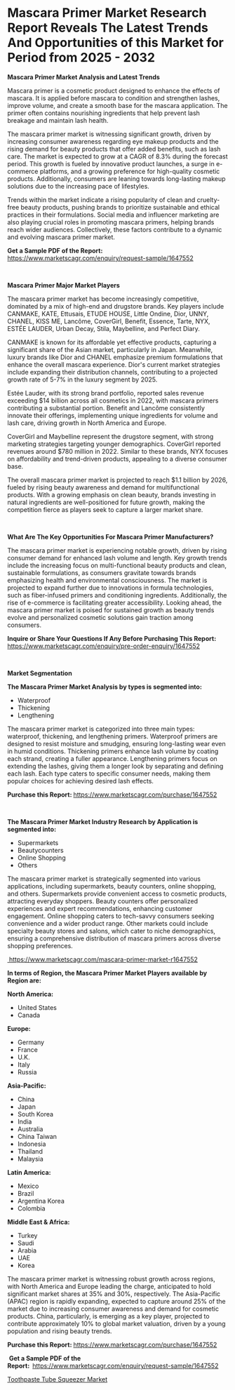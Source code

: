 <p><h1>Mascara Primer Market Research Report Reveals The Latest Trends And Opportunities of this Market for Period from 2025 - 2032</h1></p><p><strong>Mascara Primer Market Analysis and Latest Trends</strong></p>
<p><p>Mascara primer is a cosmetic product designed to enhance the effects of mascara. It is applied before mascara to condition and strengthen lashes, improve volume, and create a smooth base for the mascara application. The primer often contains nourishing ingredients that help prevent lash breakage and maintain lash health.</p><p>The mascara primer market is witnessing significant growth, driven by increasing consumer awareness regarding eye makeup products and the rising demand for beauty products that offer added benefits, such as lash care. The market is expected to grow at a CAGR of 8.3% during the forecast period. This growth is fueled by innovative product launches, a surge in e-commerce platforms, and a growing preference for high-quality cosmetic products. Additionally, consumers are leaning towards long-lasting makeup solutions due to the increasing pace of lifestyles.</p><p>Trends within the market indicate a rising popularity of clean and cruelty-free beauty products, pushing brands to prioritize sustainable and ethical practices in their formulations. Social media and influencer marketing are also playing crucial roles in promoting mascara primers, helping brands reach wider audiences. Collectively, these factors contribute to a dynamic and evolving mascara primer market.</p></p>
<p><strong>Get a Sample PDF of the Report:&nbsp;</strong> <a href="https://www.marketscagr.com/enquiry/request-sample/1647552?utm_campaign=2014&utm_medium=2&utm_source=Github&utm_content=ia&utm_term=08022025&utm_id=mascara-primer">https://www.marketscagr.com/enquiry/request-sample/1647552</a></p>
<p>&nbsp;</p>
<p><strong>Mascara Primer Major Market Players</strong></p>
<p><p>The mascara primer market has become increasingly competitive, dominated by a mix of high-end and drugstore brands. Key players include CANMAKE, KATE, Ettusais, ETUDE HOUSE, Little Ondine, Dior, UNNY, CHANEL, KISS ME, Lancôme, CoverGirl, Benefit, Essence, Tarte, NYX, ESTÉE LAUDER, Urban Decay, Stila, Maybelline, and Perfect Diary.</p><p>CANMAKE is known for its affordable yet effective products, capturing a significant share of the Asian market, particularly in Japan. Meanwhile, luxury brands like Dior and CHANEL emphasize premium formulations that enhance the overall mascara experience. Dior's current market strategies include expanding their distribution channels, contributing to a projected growth rate of 5-7% in the luxury segment by 2025.</p><p>Estée Lauder, with its strong brand portfolio, reported sales revenue exceeding $14 billion across all cosmetics in 2022, with mascara primers contributing a substantial portion. Benefit and Lancôme consistently innovate their offerings, implementing unique ingredients for volume and lash care, driving growth in North America and Europe.</p><p>CoverGirl and Maybelline represent the drugstore segment, with strong marketing strategies targeting younger demographics. CoverGirl reported revenues around $780 million in 2022. Similar to these brands, NYX focuses on affordability and trend-driven products, appealing to a diverse consumer base.</p><p>The overall mascara primer market is projected to reach $1.1 billion by 2026, fueled by rising beauty awareness and demand for multifunctional products. With a growing emphasis on clean beauty, brands investing in natural ingredients are well-positioned for future growth, making the competition fierce as players seek to capture a larger market share.</p></p>
<p>&nbsp;</p>
<p><strong>What Are The Key Opportunities For Mascara Primer Manufacturers?</strong></p>
<p><p>The mascara primer market is experiencing notable growth, driven by rising consumer demand for enhanced lash volume and length. Key growth trends include the increasing focus on multi-functional beauty products and clean, sustainable formulations, as consumers gravitate towards brands emphasizing health and environmental consciousness. The market is projected to expand further due to innovations in formula technologies, such as fiber-infused primers and conditioning ingredients. Additionally, the rise of e-commerce is facilitating greater accessibility. Looking ahead, the mascara primer market is poised for sustained growth as beauty trends evolve and personalized cosmetic solutions gain traction among consumers.</p></p>
<p><strong>Inquire or Share Your Questions If Any Before Purchasing This Report:</strong> <a href="https://www.marketscagr.com/enquiry/pre-order-enquiry/1647552?utm_campaign=2014&utm_medium=2&utm_source=Github&utm_content=ia&utm_term=08022025&utm_id=mascara-primer">https://www.marketscagr.com/enquiry/pre-order-enquiry/1647552</a></p>
<p>&nbsp;</p>
<p><strong>Market Segmentation</strong></p>
<p><strong>The Mascara Primer Market Analysis by types is segmented into:</strong></p>
<p><ul><li>Waterproof</li><li>Thickening</li><li>Lengthening</li></ul></p>
<p><p>The mascara primer market is categorized into three main types: waterproof, thickening, and lengthening primers. Waterproof primers are designed to resist moisture and smudging, ensuring long-lasting wear even in humid conditions. Thickening primers enhance lash volume by coating each strand, creating a fuller appearance. Lengthening primers focus on extending the lashes, giving them a longer look by separating and defining each lash. Each type caters to specific consumer needs, making them popular choices for achieving desired lash effects.</p></p>
<p><strong>Purchase this Report:&nbsp;</strong><a href="https://www.marketscagr.com/purchase/1647552?utm_campaign=2014&utm_medium=2&utm_source=Github&utm_content=ia&utm_term=08022025&utm_id=mascara-primer">https://www.marketscagr.com/purchase/1647552</a></p>
<p>&nbsp;</p>
<p><strong>The Mascara Primer Market Industry Research by Application is segmented into:</strong></p>
<p><ul><li>Supermarkets</li><li>Beautycounters</li><li>Online Shopping</li><li>Others</li></ul></p>
<p><p>The mascara primer market is strategically segmented into various applications, including supermarkets, beauty counters, online shopping, and others. Supermarkets provide convenient access to cosmetic products, attracting everyday shoppers. Beauty counters offer personalized experiences and expert recommendations, enhancing customer engagement. Online shopping caters to tech-savvy consumers seeking convenience and a wider product range. Other markets could include specialty beauty stores and salons, which cater to niche demographics, ensuring a comprehensive distribution of mascara primers across diverse shopping preferences.</p></p>
<p><a href="https://www.marketscagr.com/mascara-primer-market-r1647552?utm_campaign=2014&utm_medium=2&utm_source=Github&utm_content=ia&utm_term=08022025&utm_id=mascara-primer">&nbsp;https://www.marketscagr.com/mascara-primer-market-r1647552</a></p>
<p><strong>In terms of Region, the Mascara Primer Market Players available by Region are:</strong></p>
<p>
    <p> <strong> North America: </strong>
        <ul>
            <li>United States</li>
            <li>Canada</li>
        </ul>
        </p> 
    <p> <strong> Europe: </strong>
        <ul>
            <li>Germany</li>
            <li>France</li>
            <li>U.K.</li>
            <li>Italy</li>
            <li>Russia</li>
        </ul>
        </p> 
    <p> <strong> Asia-Pacific: </strong>
        <ul>
            <li>China</li>
            <li>Japan</li>
            <li>South Korea</li>
            <li>India</li>
            <li>Australia</li>
            <li>China Taiwan</li>
            <li>Indonesia</li>
            <li>Thailand</li>
            <li>Malaysia</li>
        </ul>
        </p> 
    <p> <strong> Latin America: </strong>
        <ul>
            <li>Mexico</li>
            <li>Brazil</li>
            <li>Argentina Korea</li>
            <li>Colombia</li>
        </ul>
        </p> 
    <p> <strong> Middle East & Africa: </strong>
        <ul>
            <li>Turkey</li>
            <li>Saudi</li>
            <li>Arabia</li>
            <li>UAE</li>
            <li>Korea</li>
        </ul>
    </p>
    </p>
<p><p>The mascara primer market is witnessing robust growth across regions, with North America and Europe leading the charge, anticipated to hold significant market shares at 35% and 30%, respectively. The Asia-Pacific (APAC) region is rapidly expanding, expected to capture around 25% of the market due to increasing consumer awareness and demand for cosmetic products. China, particularly, is emerging as a key player, projected to contribute approximately 10% to global market valuation, driven by a young population and rising beauty trends.</p></p>
<p><strong>Purchase this Report: </strong><a href="https://www.marketscagr.com/purchase/1647552?utm_campaign=2014&utm_medium=2&utm_source=Github&utm_content=ia&utm_term=08022025&utm_id=mascara-primer">https://www.marketscagr.com/purchase/1647552</a></p>
<p>&nbsp;<strong>Get a Sample PDF of the Report:&nbsp;&nbsp;</strong><a href="https://www.marketscagr.com/enquiry/request-sample/1647552?utm_campaign=2014&utm_medium=2&utm_source=Github&utm_content=ia&utm_term=08022025&utm_id=mascara-primer">https://www.marketscagr.com/enquiry/request-sample/1647552</a></p>
<p><strong></strong></p>
<p><p><a href="https://github.com/JosephineMcguire65/Market-Research-Report-List-1/blob/main/toothpaste-tube-squeezer-market.md?utm_campaign=2014&utm_medium=2&utm_source=Github&utm_content=ia&utm_term=08022025&utm_id=mascara-primer">Toothpaste Tube Squeezer Market</a></p></p>